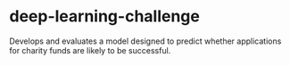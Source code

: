 # deep-learning-challenge
Develops and evaluates a model designed to predict whether applications for charity funds are likely to be successful. 
